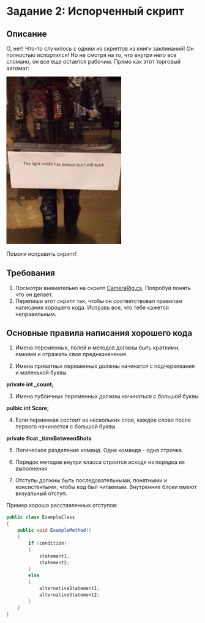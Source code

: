 # Задание 2: Испорченный скрипт

## Описание

О, нет! Что-то случилось с одним из скриптов из книги заклинаний! Он полностью испортился! 
Но не смотря на то, что внутри него все сломано, он все еще остается рабочим. Прямо как этот торговый автомат:

<img src="https://github.com/copetonrob/YP_Unity_M3_W1/blob/main/img/meme1.png" width="300"/>

Помоги исправить скрипт!

## Требования

1. Посмотри внимательно на скрипт [CameraRig.cs](/CameraRig.cs). Попробуй понять что он делает.
2. Перепиши этот скрипт так, чтобы он соответствовал правилам написания хорошего кода. Исправь все, что тебе кажется неправильным.

## Основные правила написания хорошего кода

1. Имена переменных, полей и методов должны быть краткими, емкими и отражать свое предназначение.

2. Имена приватных переменных должны начинатся с подчеркивания и маленькой буквы

**private int _count;**

3. Имена публичных переменных должны начинаться с большой буквы

**pulbic int Score;**

4. Если перменная состоит из нескольких слов, каждое слово после первого начинается с большой буквы.

**private float _timeBetweenShots**

5. Логическое разделение команд. Одна команда - одна строчка.

6. Порядок методов внутри класса строится исходя из порядка их выполнения

7. Отступы должны быть последовательными, понятными и консистентыми, чтобы код был читаемым. Внутренние блоки имеют визуальный отступ.

Пример хорошо расставленных отступов:

```csharp
public class ExampleClass
{
    public void ExampleMethod()
    {
        if (condition)
        {
            statement1;
            statement2;
        }
        else
        {
            alternativeStatement1;
            alternativeStatement2;
        }
    }
}
```
